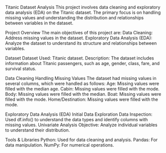 Titanic Dataset Analysis
This project involves data cleaning and exploratory data analysis (EDA) on the Titanic dataset. The primary focus is on handling missing values and understanding the distribution and relationships between variables in the dataset.

Project Overview
The main objectives of this project are: Data Cleaning: Address missing values in the dataset. Exploratory Data Analysis (EDA): Analyze the dataset to understand its structure and relationships between variables.

Dataset
Dataset Used: Titanic dataset. Description: The dataset includes information about Titanic passengers, such as age, gender, class, fare, and survival status.

Data Cleaning
Handling Missing Values The dataset had missing values in several columns, which were handled as follows: Age: Missing values were filled with the median age. Cabin: Missing values were filled with the mode. Body: Missing values were filled with the median. Boat: Missing values were filled with the mode. Home/Destination: Missing values were filled with the mode.

Exploratory Data Analysis (EDA)
Initial Data Exploration Data Inspection: Used df.info() to understand the data types and identify columns with missing values. Univariate Analysis Objective: Analyze individual variables to understand their distribution.

Tools & Libraries
Python: Used for data cleaning and analysis. Pandas: For data manipulation. NumPy: For numerical operations.
